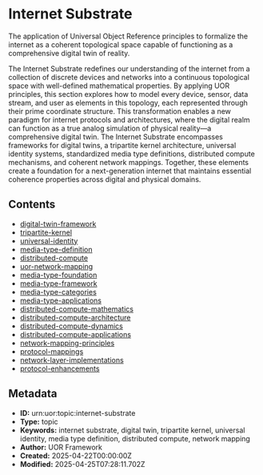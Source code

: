 # Internet Substrate

The application of Universal Object Reference principles to formalize the internet as a coherent topological space capable of functioning as a comprehensive digital twin of reality.

The Internet Substrate redefines our understanding of the internet from a collection of discrete devices and networks into a continuous topological space with well-defined mathematical properties. By applying UOR principles, this section explores how to model every device, sensor, data stream, and user as elements in this topology, each represented through their prime coordinate structure. This transformation enables a new paradigm for internet protocols and architectures, where the digital realm can function as a true analog simulation of physical reality—a comprehensive digital twin. The Internet Substrate encompasses frameworks for digital twins, a tripartite kernel architecture, universal identity systems, standardized media type definitions, distributed compute mechanisms, and coherent network mappings. Together, these elements create a foundation for a next-generation internet that maintains essential coherence properties across digital and physical domains.

## Contents

- [digital-twin-framework](../Resources/digital-twin-framework.md)
- [tripartite-kernel](../Resources/tripartite-kernel.md)
- [universal-identity](../Resources/universal-identity.md)
- [media-type-definition](../Resources/media-type-definition.md)
- [distributed-compute](../Resources/distributed-compute.md)
- [uor-network-mapping](../Resources/uor-network-mapping.md)
- [media-type-foundation](../Resources/media-type-foundation.md)
- [media-type-framework](../Resources/media-type-framework.md)
- [media-type-categories](../Resources/media-type-categories.md)
- [media-type-applications](../Resources/media-type-applications.md)
- [distributed-compute-mathematics](../Resources/distributed-compute-mathematics.md)
- [distributed-compute-architecture](../Resources/distributed-compute-architecture.md)
- [distributed-compute-dynamics](../Resources/distributed-compute-dynamics.md)
- [distributed-compute-applications](../Resources/distributed-compute-applications.md)
- [network-mapping-principles](../Resources/network-mapping-principles.md)
- [protocol-mappings](../Resources/protocol-mappings.md)
- [network-layer-implementations](../Resources/network-layer-implementations.md)
- [protocol-enhancements](../Resources/protocol-enhancements.md)

## Metadata

- **ID:** urn:uor:topic:internet-substrate
- **Type:** topic
- **Keywords:** internet substrate, digital twin, tripartite kernel, universal identity, media type definition, distributed compute, network mapping
- **Author:** UOR Framework
- **Created:** 2025-04-22T00:00:00Z
- **Modified:** 2025-04-25T07:28:11.702Z
